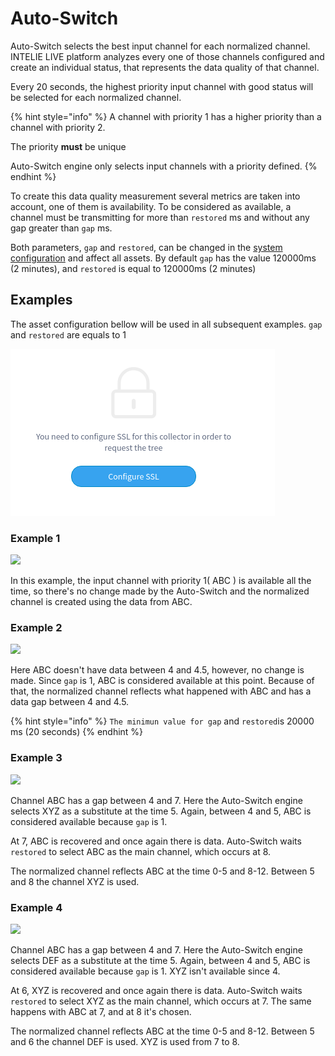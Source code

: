 # Auto-Switch

Auto-Switch selects the best input channel for each normalized channel. INTELIE LIVE platform analyzes every one of those channels configured and create an individual status, that represents the data quality of that channel.

Every 20 seconds, the highest priority input channel with good status will be selected for each normalized channel.&#x20;

{% hint style="info" %}
A channel with priority 1 has a higher priority than a channel with priority 2.&#x20;

The priority **must** be unique

Auto-Switch engine only selects input channels with a priority defined.
{% endhint %}

To create this data quality measurement several metrics are taken into account, one of them is availability. To be considered as available, a channel must be transmitting for more than `restored` ms and without any gap greater than `gap` ms.

Both parameters, `gap` and `restored`, can be changed in the [system configuration](../../administration/data-normalization/auto-switch.md) and affect all assets. By default `gap` has the value 120000ms (2 minutes), and `restored` is equal to 120000ms (2 minutes)

## Examples

The asset configuration bellow will be used in all subsequent examples. `gap` and `restored` are equals to 1

![Input channels prioritized](<../../.gitbook/assets/image (78).png>)

### Example 1

![](<../../.gitbook/assets/Normalization diagram-Page-2 (5).png>)

In this example, the input channel with priority 1( ABC ) is available all the time, so there's no change made by the Auto-Switch and the normalized channel is created using the data from ABC.

### Example 2

![](<../../.gitbook/assets/Normalization diagram-Page-2 (6).png>)

Here ABC doesn't have data between 4 and 4.5, however, no change is made. Since `gap` is 1, ABC is considered available at this point. Because of that, the normalized channel reflects what happened with ABC and has a data gap between 4 and 4.5.

{% hint style="info" %}
`The minimun value for gap` and `restored`is 20000 ms (20 seconds)
{% endhint %}

### Example 3

&#x20;

![](<../../.gitbook/assets/Normalization diagram-Page-2.png>)

Channel ABC has a gap between 4 and 7. Here the Auto-Switch engine selects XYZ as a substitute at the time 5. Again, between 4 and 5, ABC is considered available because `gap` is 1.

At 7, ABC is recovered and once again there is data. Auto-Switch waits `restored` to select ABC as the main channel, which occurs at 8.

The normalized channel reflects ABC at the time 0-5 and 8-12. Between 5 and 8 the channel XYZ is used.

### Example 4

![](<../../.gitbook/assets/Normalization diagram-Page-2 (3).png>)

Channel ABC has a gap between 4 and 7. Here the Auto-Switch engine selects DEF as a substitute at the time 5. Again, between 4 and 5, ABC is considered available because `gap` is 1. XYZ isn't available since 4.

At 6, XYZ is recovered and once again there is data. Auto-Switch waits `restored` to select XYZ as the main channel, which occurs at 7. The same happens with ABC at 7, and at 8 it's chosen.

The normalized channel reflects ABC at the time 0-5 and 8-12. Between 5 and 6 the channel DEF is used. XYZ is used from 7 to 8.
